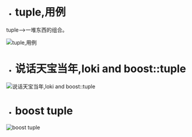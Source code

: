 - # tuple,用例
tuple-->一堆东西的组合。  

![tuple,用例](https://github.com/havenow/my-C-plus-plus/blob/master/STL%E6%A0%87%E5%87%86%E5%BA%93%E4%B8%8E%E6%B3%9B%E5%9E%8B%E7%BC%96%E7%A8%8B/images/tuple%2C%E7%94%A8%E4%BE%8B.png)  

- # 说话天宝当年,loki and boost::tuple

![说话天宝当年,loki and boost::tuple](https://github.com/havenow/my-C-plus-plus/blob/master/C%2B%2B%E6%96%B0%E6%A0%87%E5%87%86C%2B%2B11%2C14/images/%E8%AF%B4%E8%AF%9D%E5%A4%A9%E5%AE%9D%E5%BD%93%E5%B9%B4%2Cloki%20and%20boost%20tuple.png)  

- # boost tuple

![boost tuple](https://github.com/havenow/my-C-plus-plus/blob/master/C%2B%2B%E6%96%B0%E6%A0%87%E5%87%86C%2B%2B11%2C14/images/boost%20tuple.png)  

